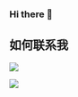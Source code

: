 ### Hi there 👋

<!--
**jianjustin/jianjustin** is a ✨ _special_ ✨ repository because its `README.md` (this file) appears on your GitHub profile.

Here are some ideas to get you started:

- 🔭 I’m currently working on ...
- 🌱 I’m currently learning ...
- 👯 I’m looking to collaborate on ...
- 🤔 I’m looking for help with ...
- 💬 Ask me about ...
- 📫 How to reach me: ...
- 😄 Pronouns: ...
- ⚡ Fun fact: ...
-->


## 如何联系我

[![](https://img.shields.io/badge/QQ-717266257-blue)]()

[![](https://img.shields.io/badge/Email-jerry.jian.chen%40outlook.com-lightgrey)]()
